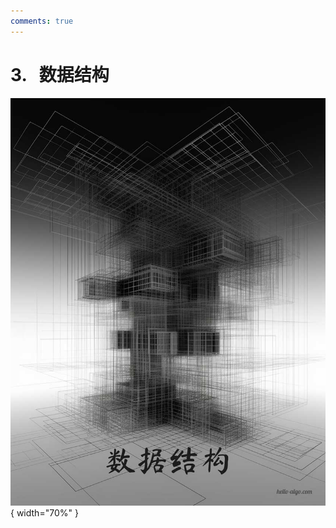 ```yaml
---
comments: true
---
```


# 3. &nbsp; 数据结构

<div class="center-table" markdown>

![数据结构](../assets/covers/chapter_data_structure.jpg){ width="70%" }

</div>
